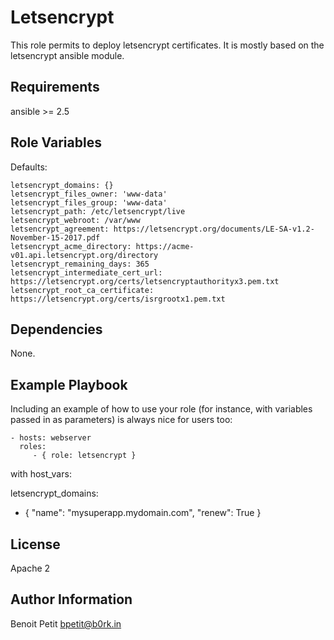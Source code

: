 Letsencrypt
===========

This role permits to deploy letsencrypt certificates. It is mostly based on the letsencrypt ansible module.

Requirements
------------

ansible >= 2.5

Role Variables
--------------

Defaults:

	letsencrypt_domains: {}
	letsencrypt_files_owner: 'www-data'
	letsencrypt_files_group: 'www-data'
	letsencrypt_path: /etc/letsencrypt/live
	letsencrypt_webroot: /var/www
	letsencrypt_agreement: https://letsencrypt.org/documents/LE-SA-v1.2-November-15-2017.pdf
	letsencrypt_acme_directory: https://acme-v01.api.letsencrypt.org/directory
	letsencrypt_remaining_days: 365
	letsencrypt_intermediate_cert_url: https://letsencrypt.org/certs/letsencryptauthorityx3.pem.txt
	letsencrypt_root_ca_certificate: https://letsencrypt.org/certs/isrgrootx1.pem.txt

Dependencies
------------

None.

Example Playbook
----------------

Including an example of how to use your role (for instance, with variables passed in as parameters) is always nice for users too:

    - hosts: webserver
      roles:
         - { role: letsencrypt }

with host_vars:

letsencrypt_domains:
  - { "name": "mysuperapp.mydomain.com", "renew": True }

License
-------

Apache 2

Author Information
------------------

Benoit Petit <bpetit@b0rk.in>

